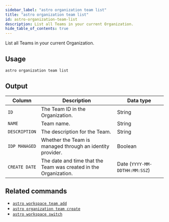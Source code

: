 ```yaml
---
sidebar_label: "astro organization team list"
title: "astro organization team list"
id: astro-organization-team-list
description: List all Teams in your current Organization. 
hide_table_of_contents: true
---
```


List all Teams in your current Organization. 

## Usage

```sh
astro organization team list
```

## Output

| Column        | Description                                                                  | Data type     |
| ------------- | ---------------------------------------------------------------------------- | ------------- |
| `ID`          | The Team ID in the Organization.                                             | String        |
| `NAME`        | Team name.                                                                   | String        |
| `DESCRIPTION` | The description for the Team.                                           | String        |
| `IDP MANAGED` | Whether the Team is managed through an identity provider. | Boolean       |
| `CREATE DATE` | The date and time that the Team was created in the Organization.             | Date (`YYYY-MM-DDTHH:MM:SSZ`)         |

## Related commands

- [`astro workspace team add`](cli/astro-workspace-team-add.md)
- [`astro organization team create`](cli/astro-organization-team-create.md)
- [`astro workspace switch`](cli/astro-workspace-switch.md)
